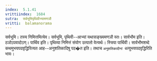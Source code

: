 ```yaml
---
index:  5.1.41
vrittiindex:  1684
sutra:  सर्वभूमिपृथिवीभ्यामणञौ
vritti:  balamanorama 
---
```


सर्वभूमि। तस्य निमित्तमित्येव। सर्वभूमि, पृथिवी--आभ्यां यथासङ्ख्यमणञौ स्तः। सार्वभौम इति। ठञोऽपवादोऽण्। पार्थिव इति। पृथिव्या निमित्तं संयोग उत्पातो वेत्यर्थः। स्त्रिया पार्थिवी। सार्वभौमशब्दे कथमुभयपदवृद्धिरित्यत आह--अनुशतिकादिषु पठ�त इति। तथाच `अनुशतिकादीनां चे`त्युभयपदवृद्धिरिति भावः। 

